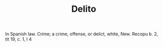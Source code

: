---
title: Delito
letter: D
permalink: "/definitions/bld-delito.html"
body: In Spanish law. Crime; a crime, offense, or delict, white, New. Recopu b. 2,
  tit 19, c. 1, I 4
published_at: '2018-07-07'
source: Black's Law Dictionary 2nd Ed (1910)
layout: post
---